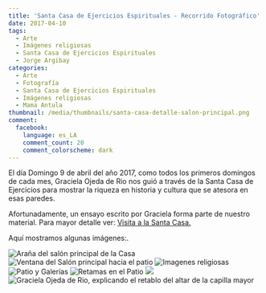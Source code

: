 ```yaml
---
title: 'Santa Casa de Ejercicios Espirituales - Recorrido Fotográfico'
date: 2017-04-10
tags:
  - Arte
  - Imágenes religiosas
  - Santa Casa de Ejercicios Espirituales
  - Jorge Argibay
categories:
  - Arte
  - Fotografía
  - Santa Casa de Ejercicios Espirituales
  - Imágenes religiosas
  - Mama Antula
thumbnail: /media/thumbnails/santa-casa-detalle-salon-principal.png
comment:
  facebook:
    language: es_LA
    comment_count: 20
    comment_colorscheme: dark  
---
```


El día Domingo 9 de abril del año 2017, como todos los primeros domingos de cada mes, Graciela Ojeda de Rio nos guió a través de la Santa Casa de Ejercicios para mostrar la riqueza en historia y cultura que se atesora en esas paredes.

Afortunadamente, un ensayo escrito por Graciela forma parte de nuestro material. Para mayor detalle ver: [Visita a la Santa Casa.](/2010/06/22/Santa-Casa-de-Ejercicios-Espirituales/)

Aquí mostramos algunas imágenes:.

![Araña del salón principal de la Casa](/media/fotos/santa-casa/santa-casa-detalle-salon-principal_img_2665.jpeg)
![Ventana del Salón principal hacia el patio](/media/fotos/santa-casa/santa-casa-ventana-img_2671.jpeg)
![Imagenes religiosas](/media/fotos/santa-casa/santa-casa-imagen-img_2679.jpeg)
![Patio y Galerías](/media/fotos/santa-casa/santa-casa-galerias-img_2681.jpeg)
![Retamas en el Patio](/media/fotos/santa-casa/santa-casa-galerias-img_2683_crop.jpeg)
![](/media/fotos/santa-casa/santa-casa-galerias-img_2687.jpeg)
![Graciela Ojeda de Rio, explicando el retablo del altar de la capilla mayor](/media/fotos/santa-casa/santa-casa-retablo-altar-mayor-img_2693_crop.jpeg)
